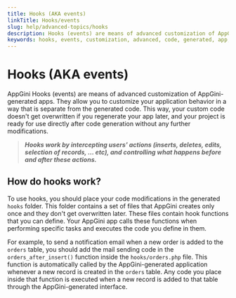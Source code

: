 ```yaml
---
title: Hooks (AKA events)
linkTitle: Hooks/events
slug: help/advanced-topics/hooks
description: Hooks (events) are means of advanced customization of AppGini-generated apps. They allow you to customize your application behavior in a way that is separate from the generated code. This way, your custom code doesn't get overwritten if you regenerate your app later, and your project is ready for use directly after code generation without any further modifications.
keywords: hooks, events, customization, advanced, code, generated, app, persistent, custom code, code generation, insert, delete, edit, select, records, actions, behavior, appearance, DataList object, tablename_init, hook function, table, DataList properties, global hooks, table-specific hooks, links-home, links-navmenu, footer-extras, header-extras
---
```


# Hooks (AKA events)

AppGini Hooks (events) are means of advanced customization of AppGini-generated apps. They allow you to customize your application behavior in a way that is separate from the generated code. This way, your custom code doesn't get overwritten if you regenerate your app later, and your project is ready for use directly after code generation without any further modifications.

> ***Hooks work by intercepting users' actions (inserts, deletes, edits, selection of records, ... etc), and controlling what happens before and after these actions.***

## How do hooks work?

To use hooks, you should place your code modifications in the generated `hooks` folder. This folder contains a set of files that AppGini creates only once and they don't get overwritten later. These files contain hook functions that you can define. Your AppGini app calls these functions when performing specific tasks and executes the code you define in them.

For example, to send a notification email when a new order is added to the `orders` table, you should add the mail sending code in the `orders_after_insert()` function inside the `hooks/orders.php` file. This function is automatically called by the AppGini-generated application whenever a new record is created in the `orders` table. Any code you place inside that function is executed when a new record is added to that table through the AppGini-generated interface.

